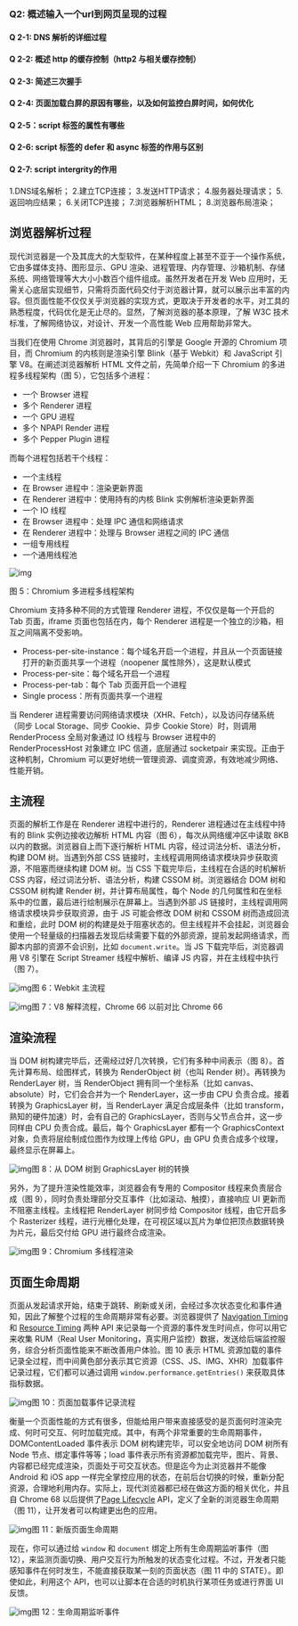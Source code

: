 ### Q2: 概述输入一个url到网页呈现的过程

#### Q 2-1: DNS 解析的详细过程

#### Q 2-2: 概述 http 的缓存控制（http2 与相关缓存控制）

#### Q 2-3: 简述三次握手

#### Q 2-4: 页面加载白屏的原因有哪些，以及如何监控白屏时间，如何优化

#### Q 2-5：script 标签的属性有哪些

#### Q 2-6: script 标签的 defer 和 async 标签的作用与区别

#### Q 2-7: script intergrity的作用

1.DNS域名解析；
2.建立TCP连接；
3.发送HTTP请求；
4.服务器处理请求；
5.返回响应结果；
6.关闭TCP连接；
7.浏览器解析HTML；
8.浏览器布局渲染；

## **浏览器解析过程**

现代浏览器是一个及其庞大的大型软件，在某种程度上甚至不亚于一个操作系统，它由多媒体支持、图形显示、GPU 渲染、进程管理、内存管理、沙箱机制、存储系统、网络管理等大大小小数百个组件组成。虽然开发者在开发 Web 应用时，无需关心底层实现细节，只需将页面代码交付于浏览器计算，就可以展示出丰富的内容。但页面性能不仅仅关乎浏览器的实现方式，更取决于开发者的水平，对工具的熟悉程度，代码优化是无止尽的。显然，了解浏览器的基本原理，了解 W3C 技术标准，了解网络协议，对设计、开发一个高性能 Web 应用帮助非常大。

当我们在使用 Chrome 浏览器时，其背后的引擎是 Google 开源的 Chromium 项目，而 Chromium 的内核则是渲染引擎 Blink（基于 Webkit）和 JavaScript 引擎 V8。在阐述浏览器解析 HTML 文件之前，先简单介绍一下 Chromium 的多进程多线程架构（图 5），它包括多个进程：

- 一个 Browser 进程
- 多个 Renderer 进程
- 一个 GPU 进程
- 多个 NPAPI Render 进程
- 多个 Pepper Plugin 进程

而每个进程包括若干个线程：

- 一个主线程
- 在 Browser 进程中：渲染更新界面
- 在 Renderer 进程中：使用持有的内核 Blink 实例解析渲染更新界面
- 一个 IO 线程
- 在 Browser 进程中：处理 IPC 通信和网络请求
- 在 Renderer 进程中：处理与 Browser 进程之间的 IPC 通信
- 一组专用线程
- 一个通用线程池

![img](assets/v2-cb5d3e74c815dbda00467bc935820cda_hd.jpg)

图 5：Chromium 多进程多线程架构

Chromium 支持多种不同的方式管理 Renderer 进程，不仅仅是每一个开启的 Tab 页面，iframe 页面也包括在内，每个 Renderer 进程是一个独立的沙箱，相互之间隔离不受影响。

- Process-per-site-instance：每个域名开启一个进程，并且从一个页面链接打开的新页面共享一个进程（noopener 属性除外），这是默认模式
- Process-per-site：每个域名开启一个进程
- Process-per-tab：每个 Tab 页面开启一个进程
- Single process：所有页面共享一个进程

当 Renderer 进程需要访问网络请求模块（XHR、Fetch），以及访问存储系统（同步 Local Storage、同步 Cookie、异步 Cookie Store）时，则调用 RenderProcess 全局对象通过 IO 线程与 Browser 进程中的 RenderProcessHost 对象建立 IPC 信道，底层通过 socketpair 来实现。正由于这种机制，Chromium 可以更好地统一管理资源、调度资源，有效地减少网络、性能开销。

## 主流程

页面的解析工作是在 Renderer 进程中进行的，Renderer 进程通过在主线程中持有的 Blink 实例边接收边解析 HTML 内容（图 6），每次从网络缓冲区中读取 8KB 以内的数据。浏览器自上而下逐行解析 HTML 内容，经过词法分析、语法分析，构建 DOM 树。当遇到外部 CSS 链接时，主线程调用网络请求模块异步获取资源，不阻塞而继续构建 DOM 树。当 CSS 下载完毕后，主线程在合适的时机解析 CSS 内容，经过词法分析、语法分析，构建 CSSOM 树。浏览器结合 DOM 树和 CSSOM 树构建 Render 树，并计算布局属性，每个 Node 的几何属性和在坐标系中的位置，最后进行绘制展示在屏幕上。当遇到外部 JS 链接时，主线程调用网络请求模块异步获取资源，由于 JS 可能会修改 DOM 树和 CSSOM 树而造成回流和重绘，此时 DOM 树的构建是处于阻塞状态的。但主线程并不会挂起，浏览器会使用一个轻量级的扫描器去发现后续需要下载的外部资源，提前发起网络请求，而脚本内部的资源不会识别，比如 `document.write`。当 JS 下载完毕后，浏览器调用 V8 引擎在 Script Streamer 线程中解析、编译 JS 内容，并在主线程中执行（图 7）。

![img](assets/v2-f7473c255fd30b53cb32e08da905b2fe_hd.jpg)图 6：Webkit 主流程

![img](assets/v2-0589d6a872b93e73fe454812d00642ab_hd.jpg)图 7：V8 解释流程，Chrome 66 以前对比 Chrome 66

## 渲染流程

当 DOM 树构建完毕后，还需经过好几次转换，它们有多种中间表示（图 8）。首先计算布局、绘图样式，转换为 RenderObject 树（也叫 Render 树）。再转换为 RenderLayer 树，当 RenderObject 拥有同一个坐标系（比如 canvas、absolute）时，它们会合并为一个 RenderLayer，这一步由 CPU 负责合成。接着转换为 GraphicsLayer 树，当 RenderLayer 满足合成层条件（比如 transform，熟知的硬件加速）时，会有自己的 GraphicsLayer，否则与父节点合并，这一步同样由 CPU 负责合成。最后，每个 GraphicsLayer 都有一个 GraphicsContext 对象，负责将层绘制成位图作为纹理上传给 GPU，由 GPU 负责合成多个纹理，最终显示在屏幕上。

![img](assets/v2-892f27417777b22578ec84e8cbc8c997_hd.jpg)图 8：从 DOM 树到 GraphicsLayer 树的转换

另外，为了提升渲染性能效率，浏览器会有专用的 Compositor 线程来负责层合成（图 9），同时负责处理部分交互事件（比如滚动、触摸），直接响应 UI 更新而不阻塞主线程。主线程把 RenderLayer 树同步给 Compositor 线程，由它开启多个 Rasterizer 线程，进行光栅化处理，在可视区域以瓦片为单位把顶点数据转换为片元，最后交付给 GPU 进行最终合成渲染。

![img](assets/v2-9a1786b414dbeaa28536ee94612bbafa_hd.jpg)图 9：Chromium 多线程渲染

## 页面生命周期

页面从发起请求开始，结束于跳转、刷新或关闭，会经过多次状态变化和事件通知，因此了解整个过程的生命周期非常有必要。浏览器提供了 [Navigation Timing](http://link.zhihu.com/?target=https%3A//www.w3.org/TR/navigation-timing-2/) 和 [Resource Timing](http://link.zhihu.com/?target=https%3A//www.w3.org/TR/resource-timing-2/) 两种 API 来记录每一个资源的事件发生时间点，你可以用它来收集 RUM（Real User Monitoring，真实用户监控）数据，发送给后端监控服务，综合分析页面性能来不断改善用户体验。图 10 表示 HTML 资源加载的事件记录全过程，而中间黄色部分表示其它资源（CSS、JS、IMG、XHR）加载事件记录过程，它们都可以通过调用 `window.performance.getEntries()` 来获取具体指标数据。

![img](assets/v2-8cff53aff488008e57750b4b2faa968f_hd.jpg)图 10：页面加载事件记录流程

衡量一个页面性能的方式有很多，但能给用户带来直接感受的是页面何时渲染完成、何时可交互、何时加载完成。其中，有两个非常重要的生命周期事件，DOMContentLoaded 事件表示 DOM 树构建完毕，可以安全地访问 DOM 树所有 Node 节点、绑定事件等等；load 事件表示所有资源都加载完毕，图片、背景、内容都已经完成渲染，页面处于可交互状态。但是迄今为止浏览器并不能像 Android 和 iOS app 一样完全掌控应用的状态，在前后台切换的时候，重新分配资源，合理地利用内存。实际上，现代浏览器都已经在做这方面的相关优化，并且自 Chrome 68 以后提供了[Page Lifecycle](http://link.zhihu.com/?target=https%3A//wicg.github.io/page-lifecycle/spec.html) API，定义了全新的浏览器生命周期（图 11），让开发者可以构建更出色的应用。

![img](assets/v2-2828661918513e1abceaaf6fa79f9009_hd.jpg)图 11：新版页面生命周期

现在，你可以通过给 `window` 和 `document` 绑定上所有生命周期监听事件（图 12），来监测页面切换、用户交互行为所触发的状态变化过程。不过，开发者只能感知事件在何时发生，不能直接获取某一刻的页面状态（图 11 中的 STATE）。即使如此，利用这个 API，也可以让脚本在合适的时机执行某项任务或进行界面 UI 反馈。

![img](assets/v2-2801607f50aa146015a2e18e73104398_hd.jpg)图 12：生命周期监听事件